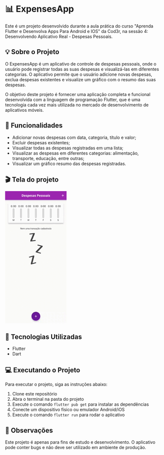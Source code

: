 # 📊 ExpensesApp

Este é um projeto desenvolvido durante a aula prática do curso "Aprenda Flutter e Desenvolva Apps Para Android e IOS" da Cod3r, na sessão 4: Desenvolvendo Aplicativo Real - Despesas Pessoais.

## 💡 Sobre o Projeto

O ExpensesApp é um aplicativo de controle de despesas pessoais, onde o usuário pode registrar todas as suas despesas e visualizá-las em diferentes categorias. O aplicativo permite que o usuário adicione novas despesas, exclua despesas existentes e visualize um gráfico com o resumo das suas despesas.

O objetivo deste projeto é fornecer uma aplicação completa e funcional desenvolvida com a linguagem de programação Flutter, que é uma tecnologia cada vez mais utilizada no mercado de desenvolvimento de aplicativos móveis.
## 📱 Funcionalidades

- Adicionar novas despesas com data, categoria, título e valor;
- Excluir despesas existentes;
- Visualizar todas as despesas registradas em uma lista;
- Visualizar as despesas em diferentes categorias: alimentação, transporte, educação, entre outras;
- Visualizar um gráfico resumo das despesas registradas.
## 🎬 Tela do projeto
<img src="./redme-img/screem.gif" width="200">

## 🚀 Tecnologias Utilizadas

- Flutter
- Dart

## 💻 Executando o Projeto


Para executar o projeto, siga as instruções abaixo:

1. Clone este repositório
2. Abra o terminal na pasta do projeto
3. Execute o comando `flutter pub get` para instalar as dependências
4. Conecte um dispositivo físico ou emulador Android/iOS
5. Execute o comando `flutter run` para rodar o aplicativo

## 📝 Observações

Este projeto é apenas para fins de estudo e desenvolvimento. O aplicativo pode conter bugs e não deve ser utilizado em ambiente de produção.
